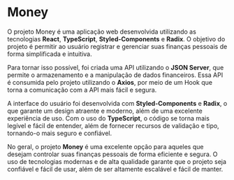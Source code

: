 # Money
O projeto Money é uma aplicação web desenvolvida utilizando as tecnologias <b>React</b>, <b>TypeScript</b>, <b>Styled-Components</b> e <b>Radix</b>. O objetivo do projeto é permitir ao usuário registrar e gerenciar suas finanças pessoais de forma simplificada e intuitiva.

Para tornar isso possível, foi criada uma API utilizando o <b>JSON Server</b>, que permite o armazenamento e a manipulação de dados financeiros. Essa API é consumida pelo projeto utilizando o <b>Axios</b>, por meio de um Hook que torna a comunicação com a API mais fácil e segura.

A interface do usuário foi desenvolvida com <b>Styled-Components</b> e <b>Radix</b>, o que garante um design atraente e moderno, além de uma excelente experiência de uso. Com o uso do <b>TypeScript</b>, o código se torna mais legível e fácil de entender, além de fornecer recursos de validação e tipo, tornando-o mais seguro e confiável.

No geral, o projeto <b>Money</b> é uma excelente opção para aqueles que desejam controlar suas finanças pessoais de forma eficiente e segura. O uso de tecnologias modernas e de alta qualidade garante que o projeto seja confiável e fácil de usar, além de ser altamente escalável e fácil de manter.




